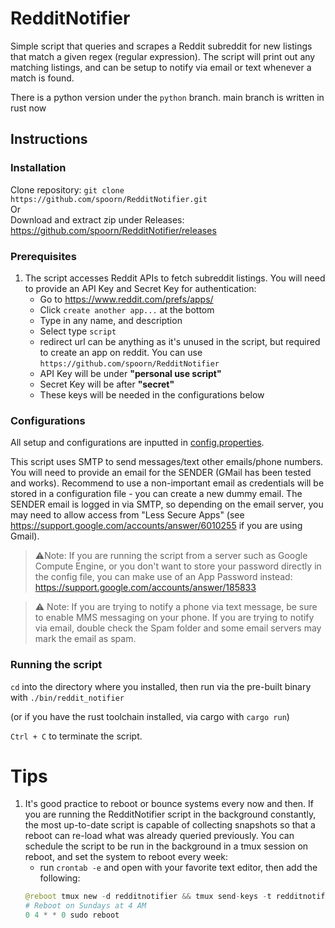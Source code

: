 # RedditNotifier
Simple script that queries and scrapes a Reddit subreddit for new listings that match a given regex (regular expression).  The script will print out any matching listings, and can be setup to notify via email or text whenever a match is found.

There is a python version under the `python` branch.  main branch is written in rust now

## Instructions

### Installation
Clone repository: `git clone https://github.com/spoorn/RedditNotifier.git`  
Or   
Download and extract zip under Releases: https://github.com/spoorn/RedditNotifier/releases

### Prerequisites
1. The script accesses Reddit APIs to fetch subreddit listings.  You will need to provide an API Key and Secret Key for authentication:
    - Go to https://www.reddit.com/prefs/apps/
    - Click `create another app...` at the bottom
    - Type in any name, and description
    - Select type `script`
    - redirect url can be anything as it's unused in the script, but required to create an app on reddit.  You can use `https://github.com/spoorn/RedditNotifier`
    - API Key will be under **"personal use script"**
    - Secret Key will be after **"secret"**
    - These keys will be needed in the configurations below 


### Configurations
All setup and configurations are inputted in [config.properties](https://github.com/spoorn/RedditNotifier/blob/main/config.properties).

This script uses SMTP to send messages/text other emails/phone numbers.  You will need to provide an email for the SENDER (GMail has been tested and works).  Recommend to use a non-important email as credentials will be stored in a configuration file - you can create a new dummy email.  The SENDER email is logged in via SMTP, so depending on the email server, you may need to allow access from "Less Secure Apps" (see https://support.google.com/accounts/answer/6010255 if you are using Gmail).

> ⚠️Note: If you are running the script from a server such as Google Compute Engine, or you don't want to store your password directly in the config file, you can make use of an App Password instead: https://support.google.com/accounts/answer/185833

> ⚠️ Note: If you are trying to notify a phone via text message, be sure to enable MMS messaging on your phone.  If you are trying to notify via email, double check the Spam folder and some email servers may mark the email as spam.

### Running the script
`cd` into the directory where you installed, then run via the pre-built binary with `./bin/reddit_notifier` 

(or if you have the rust toolchain installed, via cargo with `cargo run`)

`Ctrl + C` to terminate the script.


# Tips
1. It's good practice to reboot or bounce systems every now and then.  If you are running the RedditNotifier script in the background constantly, the most up-to-date script is capable of collecting snapshots so that a reboot can re-load what was already queried previously.  You can schedule the script to be run in the background in a tmux session on reboot, and set the system to reboot every week:
    - run `crontab -e` and open with your favorite text editor, then add the following:
    ```python
    @reboot tmux new -d redditnotifier && tmux send-keys -t redditnotifier.0 "cd <path-to-RedditNotifier/> && ./bin/reddit_notifier" ENTER
    # Reboot on Sundays at 4 AM
    0 4 * * 0 sudo reboot
    ```
